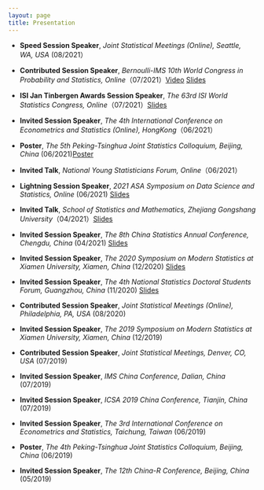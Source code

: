 ```yaml
---
layout: page
title: Presentation
---
```










* **Speed Session Speaker**, _Joint Statistical Meetings (Online), Seattle, WA, USA_ (08/2021）


* **Contributed Session Speaker**, _Bernoulli-IMS 10th World Congress in Probability and Statistics, Online_（07/2021）[Video](https://www.youtube.com/watch?v=ToS2zr8tRyk) [Slides](https://www.dropbox.com/s/jryusatvtj2qp4y/ABS-0163_Li.pdf?dl=0)


* **ISI Jan Tinbergen Awards Session Speaker**, _The 63rd ISI World Statistics Congress, Online_（07/2021）[Slides](https://www.dropbox.com/s/zgrnyei2zb60b77/ISIwsc2021.pdf?dl=0)




* **Invited Session Speaker**, _The 4th International Conference on Econometrics and Statistics (Online), HongKong_（06/2021）
 



* **Poster**, _The 5th Peking-Tsinghua Joint Statistics Colloquium, Beijing, China_ (06/2021)[Poster](https://www.dropbox.com/s/scddufw0ay76j3o/posterjie_rev.pdf?dl=0)


* **Invited Talk**, _National Young Statisticians Forum, Online_（06/2021）




* **Lightning  Session Speaker**, _2021 ASA Symposium on Data Science and Statistics,
Online_ (06/2021) [Slides](https://www.dropbox.com/s/7otkvu0t9lay3d4/SDSS2021.pdf?dl=0)


* **Invited Talk**, _School of Statistics and Mathematics, Zhejiang Gongshang University_（04/2021）[Slides](https://www.dropbox.com/s/bs6ad5815ssgby6/2021ZGU.pdf?dl=0)


* **Invited Session Speaker**, _The 8th China Statistics Annual Conference,
Chengdu, China_ (04/2021) [Slides](https://www.dropbox.com/s/5y8b9xjrxh02b9n/chengdu2021.pdf?dl=0)




* **Invited Session Speaker**, _The 2020 Symposium on Modern Statistics at Xiamen University,
Xiamen, China_ (12/2020) [Slides](https://www.dropbox.com/s/jg9qtzv76j1pixo/xiamen2020.pdf?dl=0)



* **Invited Session Speaker**,  _The 4th National Statistics Doctoral Students Forum, Guangzhou, China_ (11/2020) [Slides](https://www.dropbox.com/s/fdz6ca4oby7wr5f/fttscb_forum_guangzhou.pdf?dl=0)

* **Contributed Session Speaker**, _Joint Statistical Meetings (Online), Philadelphia, PA, USA_ (08/2020)


* **Invited Session Speaker**, _The 2019 Symposium on Modern Statistics at Xiamen University,
Xiamen, China_ (12/2019)

* **Contributed Session Speaker**, _Joint Statistical Meetings, Denver, CO, USA_ (07/2019)


* **Invited Session Speaker**, _IMS China Conference, Dalian, China_ (07/2019)


* **Invited Session Speaker**, _ICSA  2019 China Conference, Tianjin, China_ (07/2019)


* **Invited Session Speaker**, _The 3rd International Conference on Econometrics and Statistics, 
Taichung, Taiwan_ (06/2019)


* **Poster**, _The 4th Peking-Tsinghua Joint Statistics Colloquium, Beijing, China_ (06/2019)


* **Invited Session Speaker**, _The 12th China-R Conference, Beijing, China_ (05/2019)





